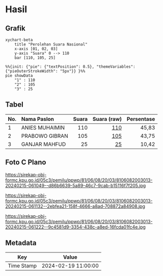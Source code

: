 # Hasil

## Grafik

```mermaid
xychart-beta
    title "Perolehan Suara Nasional"
    x-axis [01, 02, 03]
    y-axis "Suara" 0 --> 110
    bar [110, 105, 25]
```

```mermaid
%%{init: {"pie": {"textPosition": 0.5}, "themeVariables": {"pieOuterStrokeWidth": "5px"}} }%%
pie showData
    "1" : 110
    "2" : 105
    "3" : 25
```

## Tabel

| No. | Nama Paslon    | Suara | Suara (raw) | Persentase |
|:--- |:-------------- | -----:| -----------:| ----------:|
| 1   | ANIES MUHAIMIN | 110   | [110][p-1]  | 45,83      |
| 2   | PRABOWO GIBRAN | 105   | [105][p-2]  | 43,75      |
| 3   | GANJAR MAHFUD  | 25    | [25][p-3]   | 10,42      |


[p-1]: https://github.com/gigit-pemilu/pemilu-2024/blob/main/pilpres/hitung-suara/sub/81-maluku/sub/06-seram-bagian-barat/sub/08-huamual/sub/2003-luhu/sub/013-tps/sub/paslon-1.txt
[p-2]: https://github.com/gigit-pemilu/pemilu-2024/blob/main/pilpres/hitung-suara/sub/81-maluku/sub/06-seram-bagian-barat/sub/08-huamual/sub/2003-luhu/sub/013-tps/sub/paslon-2.txt
[p-3]: https://github.com/gigit-pemilu/pemilu-2024/blob/main/pilpres/hitung-suara/sub/81-maluku/sub/06-seram-bagian-barat/sub/08-huamual/sub/2003-luhu/sub/013-tps/sub/paslon-3.txt

## Foto C Plano

https://sirekap-obj-formc.kpu.go.id/05c3/pemilu/ppwp/81/06/08/20/03/8106082003013-20240215-061049--d86b6639-5a89-46c7-9cab-b15116f7f205.jpg

https://sirekap-obj-formc.kpu.go.id/05c3/pemilu/ppwp/81/06/08/20/03/8106082003013-20240215-061132--2ebfea21-158f-4666-a8ad-708872a84908.jpg

https://sirekap-obj-formc.kpu.go.id/05c3/pemilu/ppwp/81/06/08/20/03/8106082003013-20240215-061222--9c4581d9-3354-438c-a8ed-16fcda01fc4e.jpg


## Metadata

| Key        | Value               |
| ---------- | ------------------- |
| Time Stamp | 2024-02-19 11:00:00 |



